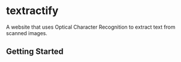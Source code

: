 # textractify
A website that uses Optical Character Recognition to extract text from scanned images. 

## Getting Started
